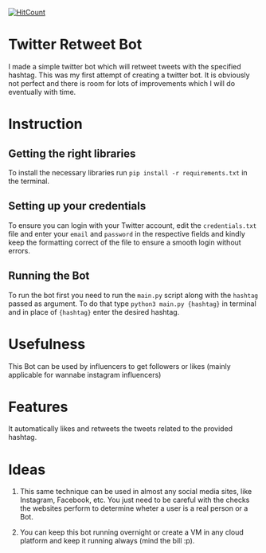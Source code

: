 
[![HitCount](http://hits.dwyl.io/debdutgoswami/twitter-retweet-bot.svg)](http://hits.dwyl.io/debdutgoswami/twitter-retweet-bot)

# Twitter Retweet Bot </br>

I made a simple twitter bot which will retweet tweets with the specified hashtag. This was my first attempt of creating a twitter bot. It is obviously not perfect and there is room for lots of improvements which I will do eventually with time.</br>

# Instruction

## Getting the right libraries

To install the necessary libraries run `pip install -r requirements.txt` in the terminal.</br>

## Setting up your credentials

To ensure you can login with your Twitter account, edit the `credentials.txt` file and enter your `email` and `password` in the respective fields and kindly keep the formatting correct of the file to ensure a smooth login without errors.

## Running the Bot

To run the bot first you need to run the `main.py` script along with the `hashtag` passed as argument. To do that type `python3 main.py {hashtag}` in terminal and in place of `{hashtag}` enter the desired hashtag. </br>

# Usefulness

This Bot can be used by influencers to get followers or likes (mainly applicable for wannabe instagram influencers)</br>

# Features

It automatically likes and retweets the tweets related to the provided hashtag.</br>

# Ideas

1. This same technique can be used in almost any social media sites, like Instagram, Facebook, etc. You just need to be careful with the checks the websites perform to determine wheter a user is a real person or a Bot.</br>

2. You can keep this bot running overnight or create a VM in any cloud platform and keep it running always (mind the bill :p). </br>
